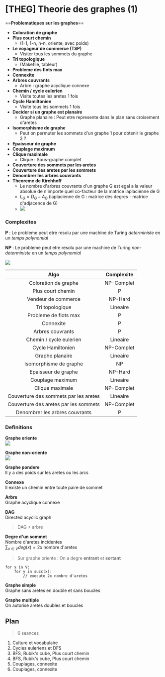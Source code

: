 [THEG] Theorie des graphes (1)
===

==**Problematiques sur les graphes**==  
- **Coloration de graphe**
- **Plus court chemin**
    - (1-1, 1-n, n-n, oriente, avec poids)
- **Le voyageur de commerce (TSP)**
    - Visiter tous les sommets du graphe
- **Tri topologique**
    - (Makefile, tableur)
- **Probleme des flots max**
- **Connexite**
- **Arbres couvrants**
    - Arbre : graphe acyclique connexe
- **Chemin / cycle eulerien**
    - Visite toutes les aretes 1 fois
- **Cycle Hamiltonien**
    - Visite tous les sommets 1 fois 
- **Decider si un graphe est planaire**
    - Graphe planaire : Peut etre represente dans le plan sans croisement d'aretes
- **Isomorphisme de graphe**
    - Peut on permuter les sommets d'un graphe 1 pour obtenir le graphe 2 ?
- **Epaisseur de graphe**
- **Couplage maximum**
- **Clique maximale**
    - Clique : Sous-graphe complet
- **Couverture des sommets par les aretes**
- **Couverture des aretes par les sommets**
- **Denombrer les arbres couvrants**
- **Theoreme de Kirchhoff**
    - Le nombre d'arbres couvrants d'un graphe G est egal a la valeur absolue de n'importe quel co-facteur de la matrice laplacienne de G
    - $L_G = D_G - A_G$ (laplacienne de G : matrice des degres - matrice d'adjacence de G)
    - ![](https://i.imgur.com/AIRpFP2.png)

### Complexites

**P** : Le probleme peut etre resolu par une machine de Turing *deterministe* en un *temps polynomial*

**NP** : Le probleme peut etre resolu par une machine de Turing *non-deterministe* en un *temps polynomial*

![](https://i.imgur.com/BVaxrEP.png)

|Algo|Complexite|
|:--:|:--:|
|Coloration de graphe|NP-Complet|
|Plus court chemin|P|
|Vendeur de commerce|NP-Hard|
|Tri topologique|Lineaire|
|Probleme de flots max|P|
|Connexite|P|
|Arbres couvrants|P|
|Chemin / cycle eulerien|Lineaire|
|Cycle Hamiltonien|NP-Complet|
|Graphe planaire|Lineaire|
|Isomorphisme de graphe|NP|
|Epaisseur de graphe|NP-Hard|
|Couplage maximum|Lineaire|
|Clique maximale|NP-Complet|
|Couverture des sommets par les aretes|Lineaire|
|Couverture des aretes par les sommets|NP-Complet|
|Denombrer les arbres couvrants|P|

### Definitions

**Graphe oriente**  
![](https://i.imgur.com/Dag0OoB.png)

**Graphe non-oriente**  
![](https://i.imgur.com/HLAMogn.png)

**Graphe pondere**  
Il y a des poids sur les aretes ou les arcs

**Connexe**  
Il existe un chemin entre toute paire de sommet

**Arbre**  
Graphe acyclique connexe

**DAG**  
Directed acyclic graph

> DAG $\neq$ arbre

**Degre d'un sommet**  
Nombre d'aretes incidentes  
$\sum_{x \in V}deg(x) = 2x$ nombre d'aretes

> Sur graphe oriente : On a degre **entrant** et **sortant**

```
for x in V:
    for y in succ(x):
        // execute 2x nombre d'aretes
```

**Graphe simple**  
Graphe sans aretes en double et sans boucles

**Graphe multiple**  
On autorise aretes doubles et boucles

## Plan

> 6 seances

1. Culture et vocabulaire
2. Cycles euleriens et DFS
3. BFS, Rubik's cube, Plus court chemin
4. BFS, Rubik's cube, Plus court chemin
5. Couplages, connexite
6. Couplages, connexite